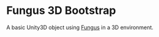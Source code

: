 # Fungus 3D Bootstrap

A basic Unity3D object using [Fungus](http://fungusgames.com/) in a 3D environment.
